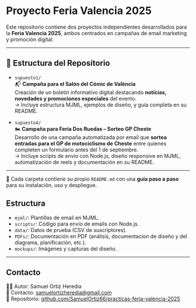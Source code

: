 # Proyecto Feria Valencia 2025
Este repositorio contiene dos proyectos independientes desarrollados para la **Feria Valencia 2025**, ambos centrados en campañas de email marketing y promoción digital.

---

## 📁 Estructura del Repositorio

- `supuesto1/`  
  📬 **Campaña para el Salón del Cómic de València**  
  Creación de un boletín informativo digital destacando **noticias, novedades y promociones especiales** del evento.  
  → Incluye estructura MJML, ejemplos de diseño, y guía completa en su README.

- `supuesto4/`  
  🏍️ **Campaña para Feria Dos Ruedas – Sorteo GP Cheste**  
  Desarrollo de una campaña automatizada por email que **sortea entradas para el GP de motociclismo de Cheste** entre quienes completen un formulario antes del 1 de septiembre.  
  → Incluye scripts de envío con Node.js, diseño responsive en MJML, automatización de reels y documentación en su README.

---

📌 Cada carpeta contiene su propio `README.md` con una **guía paso a paso** para su instalación, uso y despliegue.



## Estructura

- `mjml/`: Plantillas de email en MJML.
- `scripts/`: Código para envío de emails con Node.js.
- `data/`: Datos de prueba (CSV de suscriptores).
- `PDFs/`: Documentación en PDF (análisis, documentacion de diseño y del diagrama, planificación, etc.).
- `mockups/`: Imágenes y capturas del diseño.
---
## Contacto
👨‍💻 Autor: Samuel Ortiz Heredia  
📧 Contacto: [samuelortizheredia@gmail.com](mailto:samuelortizheredia@gmail.com)  
🔗 Repositorio: [github.com/SamuelOrtiz66/practicas-feria-valencia-2025](https://github.com/SamuelOrtiz66/practicas-feria-valencia-2025)

